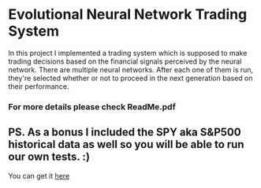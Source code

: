 # Evolutional Neural Network Trading System
In this project I implemented a trading system which is supposed to make trading decisions based
on the financial signals perceived by the neural network. There are multiple neural networks. 
After each one of them is run, they're selected whether or not to proceed in the next generation based on
their performance.

### For more details please check ReadMe.pdf

## PS. As a bonus I included the SPY aka S&P500 historical data as well so you will be able to run our own tests. :)
You can get it [here](https://drive.google.com/drive/folders/0B0F0rojmsYn2b1BHLV9MaERjY1k?usp=sharing)
